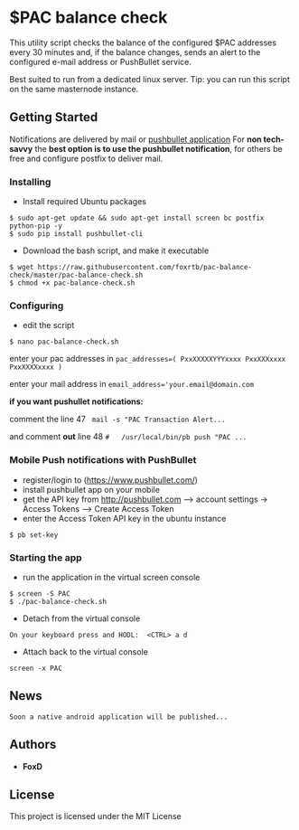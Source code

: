 # $PAC balance check

This utility script checks the balance of the configured $PAC addresses every 30 minutes
and, if the balance changes, sends an alert to the configured e-mail address or PushBullet service.

Best suited to run from a dedicated linux server. Tip: you can run this script on the same masternode instance.



## Getting Started

Notifications are delivered by mail or [pushbullet application](https://www.pushbullet.com/apps)
For **non tech-savvy** the **best option is to use the pushbullet notification**, for others be free and configure postfix to deliver mail.



### Installing

* Install required Ubuntu packages
```
$ sudo apt-get update && sudo apt-get install screen bc postfix python-pip -y
$ sudo pip install pushbullet-cli
```
* Download the bash script, and make it executable
```
$ wget https://raw.githubusercontent.com/foxrtb/pac-balance-check/master/pac-balance-check.sh
$ chmod +x pac-balance-check.sh
```



### Configuring

* edit the script
```
$ nano pac-balance-check.sh
```
enter your pac addresses in ```pac_addresses=( PxxXXXXXYYYxxxx PxxXXXxxxx PxxXXXXxxxx )```

enter your mail address in ```email_address='your.email@domain.com```

**if you want pushullet notifications:**

comment the line 47 ``` mail -s "PAC Transaction Alert...```

and comment **out** line 48 ```#   /usr/local/bin/pb push "PAC ...```




### Mobile Push notifications with PushBullet
* register/login to (https://www.pushbullet.com/)
* install pushbullet app on your mobile
* get the API key from http://pushbullet.com  --> account settings -> Access Tokens --> Create Access Token
* enter the Access Token API key in the ubuntu instance
```
$ pb set-key
```


### Starting the app
* run the application in the virtual screen console
```
$ screen -S PAC
$ ./pac-balance-check.sh
```
* Detach from the virtual console
```
On your keyboard press and HODL:  <CTRL> a d
```
* Attach back to the virtual console
```
screen -x PAC
```




## News

```
Soon a native android application will be published...
```


## Authors

* **FoxD**


## License

This project is licensed under the MIT License 
